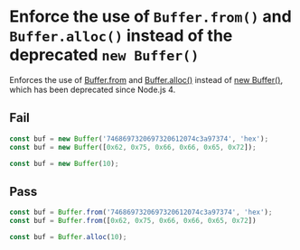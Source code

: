 # Enforce the use of `Buffer.from()` and `Buffer.alloc()` instead of the deprecated `new Buffer()`

Enforces the use of [Buffer.from](https://nodejs.org/api/buffer.html#buffer_class_method_buffer_from_array) and [Buffer.alloc()](https://nodejs.org/api/buffer.html#buffer_class_method_buffer_alloc_size_fill_encoding) instead of [new Buffer()](https://nodejs.org/api/buffer.html#buffer_new_buffer_array), which has been deprecated since Node.js 4.


## Fail

```js
const buf = new Buffer('7468697320697320612074c3a97374', 'hex');
const buf = new Buffer([0x62, 0x75, 0x66, 0x66, 0x65, 0x72]);
```

```js
const buf = new Buffer(10);
```


## Pass

```js
const buf = Buffer.from('7468697320697320612074c3a97374', 'hex');
const buf = Buffer.from([0x62, 0x75, 0x66, 0x66, 0x65, 0x72])
```

```js
const buf = Buffer.alloc(10);
```
